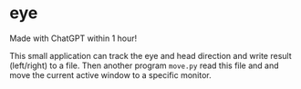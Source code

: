 
eye
===


Made with ChatGPT within 1 hour!

This small application can track the eye and head direction and write result (left/right) to a file.
Then another program `move.py` read this file and and move the current active window to a specific monitor.
